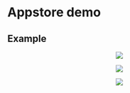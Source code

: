 # Appstore demo

## Example
<p align="center">
  <img src="https://user-images.githubusercontent.com/78271298/163784482-4237450a-0ff3-4eaf-a9e2-70265a93a69b.jpg" />
</p>
<p align="center">
  <img src="https://user-images.githubusercontent.com/78271298/163784219-7922ffc0-50c8-4c6d-b3f6-9037ed4c04b5.jpg" />
</p>
<p align="center">
  <img src="https://user-images.githubusercontent.com/78271298/163784511-9193b06a-50df-4b88-a30c-b2ca1fa6f5f6.jpg" />
</p>
